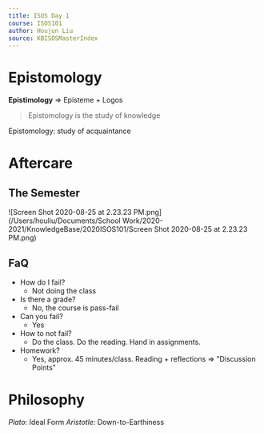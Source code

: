 ```yaml
---
title: ISOS Day 1
course: ISOS101
author: Houjun Liu
source: KBISOSMasterIndex
---
```


# Epistomology
**Epistimology** => Episteme + Logos

> Epistomology is the study of knowledge

Epistomology: study of acquaintance


# Aftercare
## The Semester
![Screen Shot 2020-08-25 at 2.23.23 PM.png](/Users/houliu/Documents/School Work/2020-2021/KnowledgeBase/2020ISOS101/Screen Shot 2020-08-25 at 2.23.23 PM.png)

## FaQ

* How do I fail?
    * Not doing the class
* Is there a grade?
    * No, the course is pass-fail
* Can you fail?
    * Yes
* How to not fail?
    * Do the class. Do the reading. Hand in assignments.
* Homework?
    * Yes, approx. 45 minutes/class. Reading + reflections => "Discussion Points"

# Philosophy
*Plato*: Ideal Form
*Aristotle*: Down-to-Earthiness